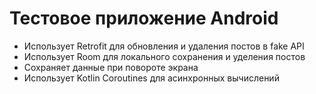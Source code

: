 # Тестовое приложение Android

+ Использует Retrofit для обновления и удаления постов в fake API
+ Использует Room для локального сохранения и уделения постов
+ Сохраняет данные при повороте экрана
+ Использует Kotlin Coroutines для асинхронных вычислений
